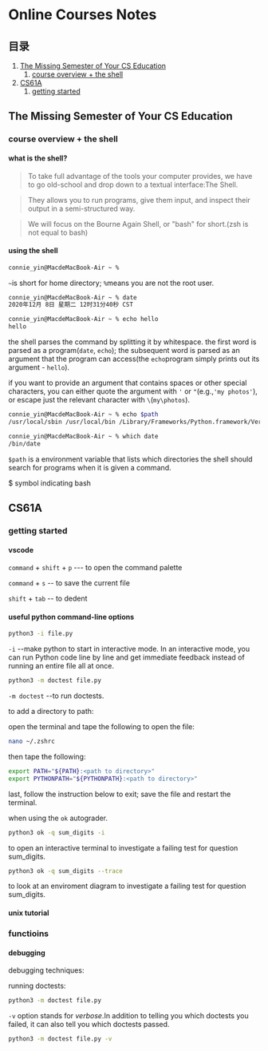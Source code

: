 # Online Courses Notes
## 目录
1. [The Missing Semester of Your CS Education](#the-missing-semester-of-your-cs-education) 
    1. [course overview + the shell](#course-overview--the-shell)
2. [CS61A](#cs61a)
    1. [getting started](#getting-started)
    
## The Missing Semester of Your CS Education
### course overview + the shell
#### what is the shell?
> To take full advantage of the tools your computer provides, we have to go old-school and drop down to a textual interface:The Shell.  

> They allows you to run programs, give them input, and inspect their output in a semi-structured way.  

> We will focus on the Bourne Again Shell, or "bash" for short.(zsh is not equal to bash)  
#### using the shell
```zsh
connie_yin@MacdeMacBook-Air ~ %
```
`~`is short for home directory; `%`means you are not the root user.

```zsh
connie_yin@MacdeMacBook-Air ~ % date
2020年12月 8日 星期二 12时31分40秒 CST
```

```zsh
connie_yin@MacdeMacBook-Air ~ % echo hello
hello
```
the shell parses the command by splitting it by whitespace. the first word is parsed as a program(`date`, `echo`); the subsequent word is parsed as an argument that the program can access(the `echo`program simply prints out its argument - `hello`).

if you want to provide an argument that contains spaces or other special characters, you can either quote the argument with `'` or `"`(e.g.,`'my photos'`), or escape just the relevant character with `\`(`my\photos`).

```zsh
connie_yin@MacdeMacBook-Air ~ % echo $path
/usr/local/sbin /usr/local/bin /Library/Frameworks/Python.framework/Versions/3.8/bin /usr/local/bin /usr/bin /bin /usr/sbin /sbin /Library/TeX/texbin
```

```zsh
connie_yin@MacdeMacBook-Air ~ % which date
/bin/date
```
`$path` is a environment variable that lists which directories the shell should search for programs when it is given a command. 

$ symbol indicating bash


## CS61A
### getting started
#### vscode
`command` + `shift` + `p` --- to open the command palette

`command` + `s` -- to save the current file

`shift` + `tab` -- to dedent 

#### useful python command-line options
```zsh
python3 -i file.py
```
`-i` --make python to start in interactive mode. In an interactive mode, you can run Python code line by line and get immediate feedback instead of running an entire file all at once.

```zsh
python3 -m doctest file.py
```
`-m doctest` --to run doctests.

to add a directory to path:

open the terminal and tape the following to open the file:
```zsh
nano ~/.zshrc
```
then tape the following: 
```zsh
export PATH="${PATH}:<path to directory>"
export PYTHONPATH="${PYTHONPATH}:<path to directory>"
```
last, follow the instruction below to exit; save the file and restart the terminal.

when using the `ok` autograder.
```zsh
python3 ok -q sum_digits -i
```
to open an interactive terminal to investigate a failing test for question sum_digits.

```zsh
python3 ok -q sum_digits --trace
```
to look at an enviroment diagram to investigate a failing test for question sum_digits.


#### unix tutorial

### functioins

#### debugging
debugging techniques:

running doctests:

```zsh
python3 -m doctest file.py
```
`-v` option stands for *verbose*.In addition to telling you which doctests you failed, it can also tell you which doctests passed.
```zsh
python3 -m doctest file.py -v
```



